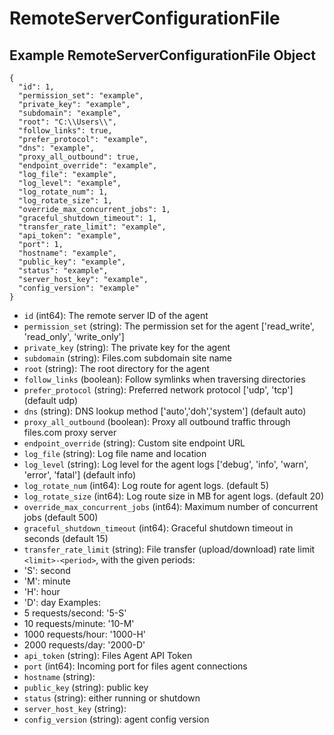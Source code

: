 # RemoteServerConfigurationFile

## Example RemoteServerConfigurationFile Object

```
{
  "id": 1,
  "permission_set": "example",
  "private_key": "example",
  "subdomain": "example",
  "root": "C:\\Users\\",
  "follow_links": true,
  "prefer_protocol": "example",
  "dns": "example",
  "proxy_all_outbound": true,
  "endpoint_override": "example",
  "log_file": "example",
  "log_level": "example",
  "log_rotate_num": 1,
  "log_rotate_size": 1,
  "override_max_concurrent_jobs": 1,
  "graceful_shutdown_timeout": 1,
  "transfer_rate_limit": "example",
  "api_token": "example",
  "port": 1,
  "hostname": "example",
  "public_key": "example",
  "status": "example",
  "server_host_key": "example",
  "config_version": "example"
}
```

* `id` (int64): The remote server ID of the agent
* `permission_set` (string): The permission set for the agent ['read_write', 'read_only', 'write_only']
* `private_key` (string): The private key for the agent
* `subdomain` (string): Files.com subdomain site name
* `root` (string): The root directory for the agent
* `follow_links` (boolean): Follow symlinks when traversing directories
* `prefer_protocol` (string): Preferred network protocol ['udp', 'tcp'] (default udp)
* `dns` (string): DNS lookup method ['auto','doh','system'] (default auto)
* `proxy_all_outbound` (boolean): Proxy all outbound traffic through files.com proxy server
* `endpoint_override` (string): Custom site endpoint URL
* `log_file` (string): Log file name and location
* `log_level` (string): Log level for the agent logs ['debug', 'info', 'warn', 'error', 'fatal'] (default info)
* `log_rotate_num` (int64): Log route for agent logs. (default 5)
* `log_rotate_size` (int64): Log route size in MB for agent logs. (default 20)
* `override_max_concurrent_jobs` (int64): Maximum number of concurrent jobs (default 500)
* `graceful_shutdown_timeout` (int64): Graceful shutdown timeout in seconds (default 15)
* `transfer_rate_limit` (string): File transfer (upload/download) rate limit
 `<limit>-<period>`, with the given periods:
* 'S': second
* 'M': minute
* 'H': hour
* 'D': day
Examples:
* 5 requests/second: '5-S'
* 10 requests/minute: '10-M'
* 1000 requests/hour: '1000-H'
* 2000 requests/day: '2000-D'
* `api_token` (string): Files Agent API Token
* `port` (int64): Incoming port for files agent connections
* `hostname` (string): 
* `public_key` (string): public key
* `status` (string): either running or shutdown
* `server_host_key` (string): 
* `config_version` (string): agent config version
